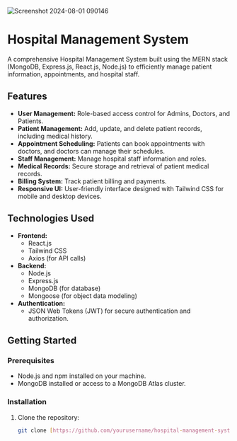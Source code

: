 ![Screenshot 2024-08-01 090146](https://github.com/user-attachments/assets/a543eb22-0e31-4c64-ad57-0758ae24e949)
# Hospital Management System

A comprehensive Hospital Management System built using the MERN stack (MongoDB, Express.js, React.js, Node.js) to efficiently manage patient information, appointments, and hospital staff.

## Features

- **User Management:** Role-based access control for Admins, Doctors, and Patients.
- **Patient Management:** Add, update, and delete patient records, including medical history.
- **Appointment Scheduling:** Patients can book appointments with doctors, and doctors can manage their schedules.
- **Staff Management:** Manage hospital staff information and roles.
- **Medical Records:** Secure storage and retrieval of patient medical records.
- **Billing System:** Track patient billing and payments.
- **Responsive UI:** User-friendly interface designed with Tailwind CSS for mobile and desktop devices.

## Technologies Used

- **Frontend:**
  - React.js
  - Tailwind CSS
  - Axios (for API calls)
- **Backend:**
  - Node.js
  - Express.js
  - MongoDB (for database)
  - Mongoose (for object data modeling)
- **Authentication:**
  - JSON Web Tokens (JWT) for secure authentication and authorization.

## Getting Started

### Prerequisites

- Node.js and npm installed on your machine.
- MongoDB installed or access to a MongoDB Atlas cluster.

### Installation

1. Clone the repository:
   ```bash
   git clone [https://github.com/yourusername/hospital-management-system.git](https://github.com/Rahul-Kandpal692/Hospital-Management.git)](https://github.com/Rahul-Kandpal692/Hospital-Management.git)
